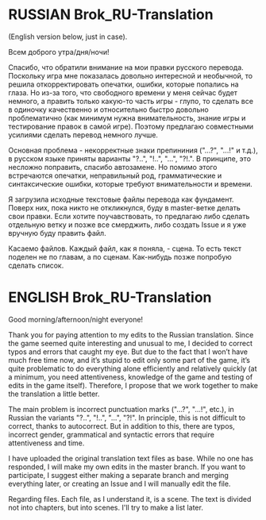 # RUSSIAN Brok_RU-Translation
(English version below, just in case).


Всем доброго утра/дня/ночи!

Спасибо, что обратили внимание на мои правки русского перевода. Поскольку игра мне показалась довольно интересной и необычной, то решила откорректировать опечатки, ошибки, которые попались на глаза. Но из-за того, что свободного времени у меня сейчас будет немного, а править только какую-то часть игры - глупо, то сделать все в одиночку качественно и относительно быстро довольно проблематично (как минимум нужна внимательность, знание игры и тестирование правок в самой игре). Поэтому предлагаю совместными усилиями сделать перевод немного лучше.

Основная проблема - некорректные знаки препининия ("...?", "...!" и т.д.), в русском языке приняты варианты "?..", "!..", "...", "?!.". В принципе, это несложно поправить, спасибо автозамене. Но помимо этого встречаются опечатки, неправильный род, грамматические и синтаксические ошибки, которые требуют внимательности и времени.

Я загрузила исходные текстовые файлы перевода как фундамент. Поверх них, пока никто не откликнулся, буду в master-ветке делать свои правки. Если хотите поучавствовать, то предлагаю либо сделать отдельную ветку и позже все смерджить, либо создать Issue и я уже вручную буду править файл.

Касаемо файлов. Каждый файл, как я поняла, - сцена. То есть текст поделен не по главам, а по сценам. Как-нибудь позже попробую сделать список.


# ENGLISH Brok_RU-Translation
Good morning/afternoon/night everyone!

Thank you for paying attention to my edits to the Russian translation. Since the game seemed quite interesting and unusual to me, I decided to correct typos and errors that caught my eye. But due to the fact that I won’t have much free time now, and it’s stupid to edit only some part of the game, it’s quite problematic to do everything alone efficiently and relatively quickly (at a minimum, you need attentiveness, knowledge of the game and testing of edits in the game itself). Therefore, I propose that we work together to make the translation a little better.

The main problem is incorrect punctuation marks ("...?", "...!", etc.), in Russian the variants "?..", "!..", "...", "?!". In principle, this is not difficult to correct, thanks to autocorrect. But in addition to this, there are typos, incorrect gender, grammatical and syntactic errors that require attentiveness and time.

I have uploaded the original translation text files as base. While no one has responded, I will make my own edits in the master branch. If you want to participate, I suggest either making a separate branch and merging everything later, or creating an Issue and I will manually edit the file.

Regarding files. Each file, as I understand it, is a scene. The text is divided not into chapters, but into scenes. I'll try to make a list later.
